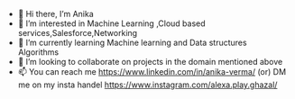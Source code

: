 - 👋 Hi there, I’m Anika
- 👀 I’m interested in Machine Learning ,Cloud based services,Salesforce,Networking
- 🌱 I’m currently learning Machine learning and Data structures Algorithms
- 💞️ I’m looking to collaborate on projects in the domain mentioned above
- 📫 You can reach me https://www.linkedin.com/in/anika-verma/ (or) DM me on my insta handel https://www.instagram.com/alexa.play.ghazal/

<!---
Anika0102/Anika0102 is a ✨ special ✨ repository because its `README.md` (this file) appears on your GitHub profile.
You can click the Preview link to take a look at your changes.
--->

